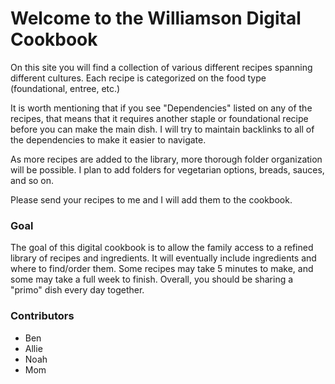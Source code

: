 # Welcome to the Williamson Digital Cookbook

On this site you will find a collection of various different recipes spanning different cultures. Each recipe is categorized on the food type (foundational, entree, etc.)

It is worth mentioning that if you see "Dependencies" listed on any of the recipes, that means that it requires another staple or foundational recipe before you can make the main dish. I will try to maintain backlinks to all of the dependencies to make it easier to navigate. 

As more recipes are added to the library, more thorough folder organization will be possible. I plan to add folders for vegetarian options, breads, sauces, and so on. 

Please send your recipes to me and I will add them to the cookbook. 

### Goal 

The goal of this digital cookbook is to allow the family access to a refined library of recipes and ingredients. It will eventually include ingredients and where to find/order them. Some recipes may take 5 minutes to make, and some may take a full week to finish. Overall, you should be sharing a "primo" dish every day together. 

### Contributors

- Ben 
- Allie
- Noah
- Mom
